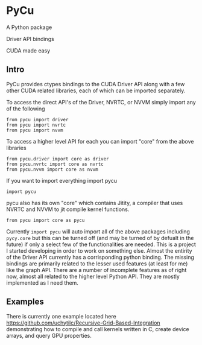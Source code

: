 # PyCu

A Python package

Driver API bindings

CUDA made easy

## Intro

PyCu provides ctypes bindings to the CUDA Driver API along with a few other CUDA related libraries, each of which can be imported separately.

To access the direct API's of the Driver, NVRTC, or NVVM simply import any of the following

```
from pycu import driver
from pycu import nvrtc
from pycu import nvvm
```

To access a higher level API for each you can import "core" from the above libraries

```
from pycu.driver import core as driver
from pycu.nvrtc import core as nvrtc
from pycu.nvvm import core as nvvm
```

If you want to import everything import pycu

```
import pycu
```

pycu also has its own "core" which contains Jitity, a compiler that uses NVRTC and NVVM to jit compile kernel functions.

```
from pycu import core as pycu
```

Currently ```import pycu``` will auto import all of the above packages including ```pycy.core``` but this can be turned off (and may be turned of by defualt in the future) if only a select few of the functionalities are needed. This is a project I started developing in order to work on something else. Almost the entirity of the Driver API currently has a corrisponding python binding. The missing bindings are primarily related to the lesser used features (at least for me) like the graph API. There are a number of incomplete features as of right now, almost all related to the higher level Python API. They are mostly implemented as I need them.

## Examples

There is currently one example located here https://github.com/uchytilc/Recursive-Grid-Based-Integration demonstrating how to compile and call kernels written in C, create device arrays, and query GPU properties.
